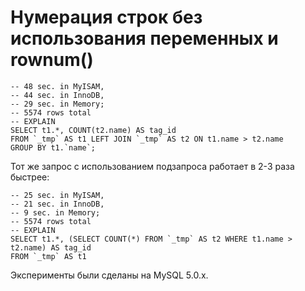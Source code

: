 

# Нумерация строк без использования переменных и rownum()

```
-- 48 sec. in MyISAM,
-- 44 sec. in InnoDB,
-- 29 sec. in Memory;
-- 5574 rows total
-- EXPLAIN
SELECT t1.*, COUNT(t2.name) AS tag_id
FROM `_tmp` AS t1 LEFT JOIN `_tmp` AS t2 ON t1.name > t2.name
GROUP BY t1.`name`;
```

  Тот же запрос с использованием подзапроса работает в 2-3 раза быстрее:
```
-- 25 sec. in MyISAM,
-- 21 sec. in InnoDB,
-- 9 sec. in Memory;
-- 5574 rows total
-- EXPLAIN
SELECT t1.*, (SELECT COUNT(*) FROM `_tmp` AS t2 WHERE t1.name > t2.name) AS tag_id
FROM `_tmp` AS t1
```
Эксперименты были сделаны на MySQL 5.0.x.
